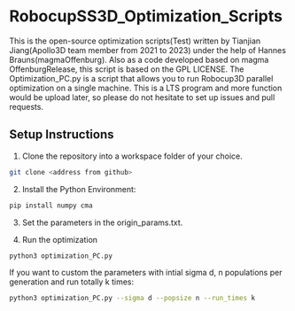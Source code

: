 # RobocupSS3D_Optimization_Scripts


This is the open-source optimization scripts(Test) written by Tianjian Jiang(Apollo3D team member from 2021 to 2023) under the help of Hannes Brauns(magmaOffenburg). Also as a code developed based on magma OffenburgRelease, this script is based on the GPL LICENSE. The Optimization_PC.py is a script that allows you to run Robocup3D parallel optimization on a single machine.
This is a LTS program and more function would be upload later, so please do not hesitate to set up issues and pull requests.

## Setup Instructions

1. Clone the repository into a workspace folder of your choice.

```bash
git clone <address from github>
```

2. Install the Python Environment:

```bash
pip install numpy cma
```

3. Set the parameters in the origin_params.txt.

4. Run the optimization

```bash
python3 optimization_PC.py
```
If you want to custom the parameters with intial sigma d, n populations per generation and run totally k times:

```bash
python3 optimization_PC.py --sigma d --popsize n --run_times k
```

